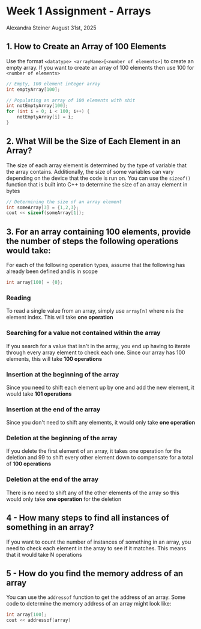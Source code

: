 # Week 1 Assignment - Arrays
Alexandra Steiner August 31st, 2025


## 1. How to Create an Array of 100 Elements
Use the format `<datatype> <arrayName>[<number of elements>]` to create an empty array. If you want to create an array of 100 elements then use 100 for `<number of elements>`
```cpp
// Empty, 100 element integer array
int emptyArray[100];

// Populating an array of 100 elements with shit
int notEmptyArray[100];
for (int i = 0; i < 100; i++) {
    notEmptyArray[i] = i;
}
```

## 2. What Will be the Size of Each Element in an Array?
The size of each array element is determined by the type of variable that the array contains. Additionally, the size of some variables can vary depending on the device that the code is run on. You can use the `sizeof()` function that is built into C++ to determine the size of an array element in bytes
```cpp
// Determining the size of an array element
int someArray[3] = {1,2,3};
cout << sizeof(someArray[1]);
```

## 3. For an array containing 100 elements, provide the number of steps the following operations would take:
For each of the following operation types, assume that the following has already been defined and is in scope
```cpp
int array[100] = {0};
```

### Reading
To read a single value from an array, simply use `array[n]` where `n` is the element index. This will take **one operation**

### Searching for a value not contained within the array
If you search for a value that isn't in the array, you end up having to iterate through every array element to check each one. Since our array has 100 elements, this will take **100 operations**

### Insertion at the beginning of the array
Since you need to shift each element up by one and add the new element, it would take **101 operations**

### Insertion at the end of the array
Since you don't need to shift any elements, it would only take **one operation**

### Deletion at the beginning of the array
If you delete the first element of an array, it takes one operation for the deletion and 99 to shift every other element down to compensate for a total of **100 operations**

### Deletion at the end of the array
There is no need to shift any of the other elements of the array so this would only take **one operation** for the deletion

## 4 - How many steps to find all instances of something in an array?
If you want to count the number of instances of something in an array, you need to check each element in the array to see if it matches. This means that it would take N operations

## 5 - How do you find the memory address of an array
You can use the `addressof` function to get the address of an array. Some code to determine the memory address of an array might look like:
```cpp
int array[100];
cout << addressof(array)
```



